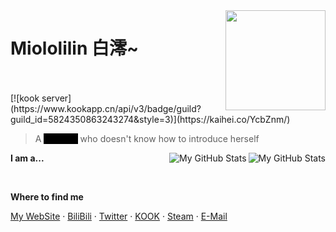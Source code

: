 <a href="https://lolilin.com">
  <img style="width: 160px" align=right src="https://lolilin.com/favicon.svg">  
</a>


# Miololilin 白澪~


<!-- <a href="https://1oli.cn#gh-light-mode-only">
  <img src="https://cdn.skk.moe/img/profile-info/light.png?#gh-light-mode-only">
</a>
<a href="https://1oli.cn#gh-dark-mode-only">
  <img src="https://cdn.skk.moe/img/profile-info/dark.png?#gh-dark-mode-only">
</a> -->

<br>
<br>
[![kook server](https://www.kookapp.cn/api/v3/badge/guild?guild_id=5824350863243274&style=3)](https://kaihei.co/YcbZnm/)

<!-- [![wakatime](https://wakatime.com/badge/user/5d907773-4bad-4681-802b-c2bec4583297.svg?style=flat-square)](https://wakatime.com/@5d907773-4bad-4681-802b-c2bec4583297) ![Hits](https://hits-app.vercel.app/hits?url=https%3A%2F%2Fgithub.com%2Fsukkaw&bgRight=000&bgLeft=000&border=square) -->

> A  <span style='color:black;background:#000'>Unknow</span> who doesn't know how to introduce herself

<a href="https://github.com/lolilin#gh-light-mode-only">
  <img src="https://github-readme-stats.vercel.app/api?username=lolilin&show_icons=true&hide_border=true&icon_color=586069&title_color=60696f&include_all_commits=true&hide_title=true&count_private=true#gh-light-mode-only" align="right" alt="My GitHub Stats" />
</a>

<a href="https://github.com/lolilin#gh-dark-mode-only">
  <img src="https://github-readme-stats.vercel.app/api?username=lolilin&show_icons=true&hide_border=true&icon_color=60696f&title_color=e688ac&include_all_commits=true&hide_title=true&bg_color=1f2228&text_color=e688ac&count_private=true#gh-dark-mode-only" align="right" alt="My GitHub Stats" />
</a>

**I am a...**

<!-- - [@hexojs](https://github.com/hexojs) core team member
- [RSSHub](https://github.com/diygod/rsshub) collaborator
- [@sspanel-uim](https://github.com/sspanel-uim) develop team member
- [OpenIPDB](https://github.com/OpenIPDB) founder
- Active contributor at [Next.js](https://github.com/vercel/next.js), [htmlnano](https://github.com/posthtml/htmlnano), and many more! -->

<br>

**Where to find me**
<!-- [![Steam](https://img.shields.io/badge/白澪-black.svg?logo=Steam)](https://steamcommunity.com/profiles/id/lolilin/)· -->
<!-- [![Twitter Follow](https://img.shields.io/twitter/follow/Miololilin?style=social)](https://twitter.com/Miololilin)· -->
<!-- [![Minecraft](https://img.shields.io/badge/Minecraft-lolilin-green.svg?labelColor=green&color=yellowgreen&logo=Block)](https://namemc.com/profile/lolilin) -->

[My WebSite](https://1oli.cn) ·
[BiliBili](https://space.bilibili.com/94209973) ·
[Twitter](https://twitter.com/Miololilin) ·
[KOOK](https://kooktalk.top/16899324) ·
[Steam]([https://kooktalk.top/16899324](https://steamcommunity.com/profiles/id/lolilin/)) ·
[E-Mail](mailto:me@1oli.cn)



